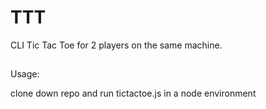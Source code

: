 # TTT
CLI Tic Tac Toe for 2 players on the same machine. 


##
Usage:

clone down repo and run tictactoe.js in a node environment



##

